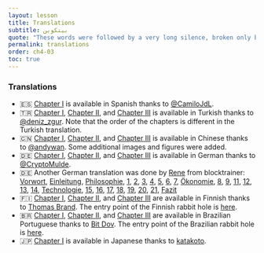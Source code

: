 ```yaml
---
layout: lesson
title: Translations
subtitle: بيتكوين
quote: "These words were followed by a very long silence, broken only by an occasional exclamation of \"hjckrrh!\""
permalink: translations
order: ch4-03
toc: true
---
```


### Translations

- 🇪🇸 [Chapter I][es-philosophy] is available in Spanish thanks to [@CamiloJdL][Camilo].
- 🇹🇷 [Chapter I][tr-philosophy], [Chapter II][tr-economics], and [Chapter III][tr-technology] is available in Turkish thanks to [@deniz_zgur][deniz]. Note that the order of the chapters is different in the Turkish translation.
- 🇨🇳 [Chapter I][zh-all], [Chapter II][zh-all], and [Chapter III][zh-all] is available in Chinese thanks to [@andywan][andywan]. Some additional images and figures were added.
- 🇩🇪 [Chapter I][de-philosophy], [Chapter II][de-economics], and [Chapter III][de-technology] is available in German thanks to [@CryptoMulde][cryptomulde].
- 🇩🇪 Another German translation was done by [Rene] from blocktrainer: [Vorwort], [Einleitung], [Philosophie], [1], [2], [3], [4], [5], [6], [7], [Ökonomie], [8], [9], [11], [12], [13], [14], [Technologie], [15], [16], [17], [18], [19], [20], [21], [Fazit]
- 🇫🇮 [Chapter I][fin-philosophy], [Chapter II][fin-economics], and [Chapter III][fin-technology] are available in Finnish thanks to [Thomas Brand][thomas-brand]. The entry point of the Finnish rabbit hole is [here][fin-toc].
- 🇧🇷 [Chapter I][pt-BR-philosophy], [Chapter II][pt-BR-economics], and [Chapter III][pt-BR-technology] are available in Brazilian Portuguese thanks to [Bit Dov][bitdov]. The entry point of the Brazilian rabbit hole is [here][pt-BR-all].
- 🇯🇵 [Chapter I][jp-philosophy] is available in Japanese thanks to [katakoto].

<!-- Translations -->
[es-philosophy]: https://medium.com/@dergigi/ense%C3%B1anzas-filos%C3%B3ficas-de-bitcoin-8ae1357357f9
[tr-philosophy]: https://medium.com/@denizozzgur/bitcoinin-felsefi-%C3%B6%C4%9Fretileri-e7df2338a2fc
[tr-economics]: https://medium.com/@denizozzgur/bitcoinin-ekonomi-%C3%B6%C4%9Fretileri-a3e87dcff525
[tr-technology]: https://medium.com/@denizozzgur/blockchainin-teknolojik-%C3%B6%C4%9Fretileri-34ae5a6949a7
[zh-all]: https://www.weibo.com/ttarticle/p/show?id=2309404363977307068572
[de-philosophy]: https://medium.com/@cryptomulde/122bcc603afb
[de-economics]: https://medium.com/@cryptomulde/78f38793e17a
[de-technology]: https://medium.com/@cryptomulde/26b86c456dc
[fin-philosophy]: https://medium.com/brandin-kirjasto/21-oppituntia-82db42069528
[fin-economics]: https://medium.com/brandin-kirjasto/21-oppituntia-7e3433fecc58
[fin-technology]: https://medium.com/brandin-kirjasto/21-oppituntia-1d9f343eafea
[fin-toc]: https://medium.com/brandin-kirjasto/21-oppituntia-110265683fce
[pt-BR-philosophy]: https://youtu.be/XV2bxmA1EXA?list=PLgcVYwONyxmgRqmVN3dl87waF-EvyULHe
[pt-BR-economics]: https://youtu.be/0B9pzGt06Z0?list=PLgcVYwONyxmgRqmVN3dl87waF-EvyULHe
[pt-BR-technology]: https://youtu.be/IrEk97349dk?list=PLgcVYwONyxmgRqmVN3dl87waF-EvyULHe
[pt-BR-all]: https://www.youtube.com/playlist?list=PLgcVYwONyxmgRqmVN3dl87waF-EvyULHe
[jp-philosophy]: https://alischool.me/magazines/katakoto/21lessons

<!-- German Translation by Rene from Blocktrainer -->
[Vorwort]: https://www.blocktrainer.de/2019/12/1-tuerchen-21-lektionen-vorwort/
[Einleitung]: https://www.blocktrainer.de/2019/12/2-tuerchen-einleitung/
[Philosophie]: https://www.blocktrainer.de/2019/12/3-tuerchen-philosophie-lektion-1/
[1]: https://www.blocktrainer.de/2019/12/3-tuerchen-philosophie-lektion-1/
[2]: https://www.blocktrainer.de/2019/12/4-tuerchen-lektion-2/
[3]: https://www.blocktrainer.de/2019/12/5-tuerchen-lektion-3/
[4]: https://www.blocktrainer.de/2019/12/6-tuerchen-lektion-4/
[5]: https://www.blocktrainer.de/2019/12/7-tuerchen-lektion-5/
[6]: https://www.blocktrainer.de/2019/12/8-tuerchen-lektion-6/
[7]: https://www.blocktrainer.de/2019/12/9-tuerchen-lektion-7/
[Ökonomie]: https://www.blocktrainer.de/2019/12/10-tuerchen-oekonomie-lektion-8/
[8]: https://www.blocktrainer.de/2019/12/10-tuerchen-oekonomie-lektion-8/
[9]: https://www.blocktrainer.de/2019/12/11-tuerchen-lektion-9/
[10]: https://www.blocktrainer.de/2019/12/12-tuerchen-lektion-10/
[11]: https://www.blocktrainer.de/2019/12/13-tuerchen-lektion-11/
[12]: https://www.blocktrainer.de/2019/12/14-tuerchen-lektion-12/
[13]: https://www.blocktrainer.de/2019/12/15-tuerchen-lektion-13/
[14]: https://www.blocktrainer.de/2019/12/16-tuerchen-lektion-14/
[Technologie]: https://www.blocktrainer.de/2019/12/17-tuerchen-technologie-lektion-15/
[15]: https://www.blocktrainer.de/2019/12/17-tuerchen-technologie-lektion-15/
[16]: https://www.blocktrainer.de/2019/12/18-tuerchen-lektion-16/
[17]: https://www.blocktrainer.de/2019/12/19-tuerchen-lektion-17/
[18]: https://www.blocktrainer.de/2019/12/20-tuerchen-lektion-18/
[19]: https://www.blocktrainer.de/2019/12/21-tuerchen-lektion-19/
[20]: https://www.blocktrainer.de/2019/12/22-tuerchen-lektion-20/
[21]: https://www.blocktrainer.de/2019/12/23-tuerchen-lektion-21/
[Fazit]: https://www.blocktrainer.de/2019/12/24-tuerchen-fazit/

<!-- Persons -->
[andywan]: https://twitter.com/andywan
[Camilo]: https://twitter.com/CamiloJdL
[deniz]: https://twitter.com/deniz_zgur
[cryptomulde]: https://twitter.com/CryptoMulde
[Rene]: https://www.blocktrainer.de/author/rene/
<!-- https://twitter.com/da_renn4 -->
[thomas-brand]: https://twitter.com/thlbr
[bitdov]: https://twitter.com/bitdov
[katakoto]: https://twitter.com/katakoto
